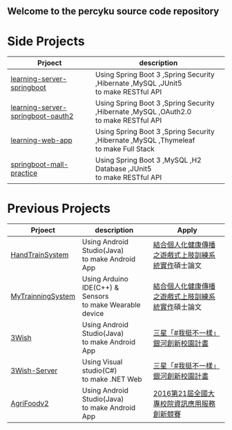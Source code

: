 ## Welcome to the percyku source code repository

# Side Projects

| Prjoect                                | description                                                                               |
|----------------------------------------|-------------------------------------------------------------------------------------------|
| [learning-server-springboot]()         | Using Spring Boot 3 ,Spring Security ,Hibernate ,MySQL ,JUnit5 <br/>to make RESTful API   |
| [learning-server-springboot-oauth2]()  | Using Spring Boot 3 ,Spring Security ,Hibernate ,MySQL ,OAuth2.0 <br/>to make RESTful API |
| [learning-web-app]()                   | Using Spring Boot 3 ,Spring Security ,Hibernate ,MySQL ,Thymeleaf <br/>to make Full Stack |
| [springboot-mall-practice]()           | Using Spring Boot 3 ,MySQL ,H2 Database ,JUnit5 <br/>to make RESTful API                       |


# Previous Projects

| Prjoect               | description                                                   | Apply                                                                                                                                     | 
|-----------------------|---------------------------------------------------------------|-------------------------------------------------------------------------------------------------------------------------------------------|
| [HandTrainSystem]()   | Using Android Studio(Java)<br/>to make Android App            | [結合個人化健康傳播之遊戲式上肢訓練系統實作](https://ndltd.ncl.edu.tw/cgi-bin/gs32/gsweb.cgi/login?o=dnclcdr&s=id=%22105NTPT0787030%22.&searchmode=basic)碩士論文  |
| [MyTrainningSystem]() | Using Arduino IDE(C++) & Sensors<br/>to make Wearable device  | [結合個人化健康傳播之遊戲式上肢訓練系統實作](https://ndltd.ncl.edu.tw/cgi-bin/gs32/gsweb.cgi/login?o=dnclcdr&s=id=%22105NTPT0787030%22.&searchmode=basic)碩士論文 |
| [3Wish]()             | Using Android Studio(Java)<br/>to make Android App            | [三星「#我挺不一樣」銀河創新校園計畫](https://contest.bhuntr.com/tw/builderaliasab3fb959aa4e43c0a77065b01d99ca51/)                                         |
| [3Wish-Server]()      | Using Visual studio(C#)<br/>to make .NET Web                  | [三星「#我挺不一樣」銀河創新校園計畫](https://contest.bhuntr.com/tw/builderaliasab3fb959aa4e43c0a77065b01d99ca51/)                                         |
| [AgriFoodv2]()        | Using Android Studio(Java)<br/>to make Android App            | [2016第21屆全國大專校院資訊應用服務創新競賽](https://bhuntr.com/tw/competitions/competitionalias4760071463555654)                                           |


<!--
**percyku/percyku** is a ✨ _special_ ✨ repository because its `README.md` (this file) appears on your GitHub profile.

Here are some ideas to get you started:

- 🔭 I’m currently working on ...
- 🌱 I’m currently learning ...
- 👯 I’m looking to collaborate on ...
- 🤔 I’m looking for help with ...
- 💬 Ask me about ...
- 📫 How to reach me: ...
- 😄 Pronouns: ...
- ⚡ Fun fact: ...
-->
